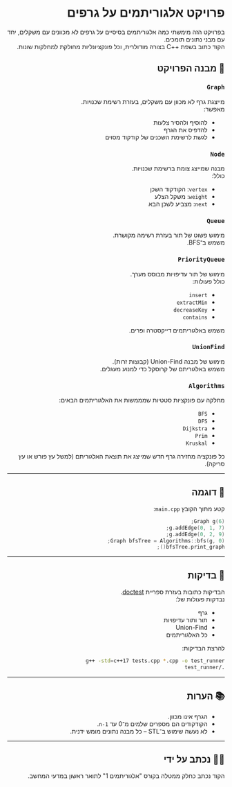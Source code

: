 
<div dir="rtl">

# פרויקט אלגוריתמים על גרפים

בפרויקט הזה מימשתי כמה אלגוריתמים בסיסיים על גרפים לא מכוונים עם משקלים, יחד עם מבני נתונים תומכים.  
הקוד כתוב בשפת ++C בצורה מודולרית, וכל פונקציונליות מחולקת למחלקות שונות.

## 🧱 מבנה הפרויקט

### `Graph`
מייצגת גרף לא מכוון עם משקלים, בעזרת רשימת שכנויות.  
מאפשר:
- להוסיף ולהסיר צלעות
- להדפיס את הגרף
- לגשת לרשימת השכנים של קודקוד מסוים

### `Node`
מבנה שמייצג צומת ברשימת שכנויות.  
כולל:
- `vertex`: הקודקוד השכן
- `weight`: משקל הצלע
- `next`: מצביע לשכן הבא

### `Queue`
מימוש פשוט של תור בעזרת רשימה מקושרת.  
משמש ב־BFS.

### `PriorityQueue`
מימוש של תור עדיפויות מבוסס מערך.  
כולל פעולות:
- `insert`
- `extractMin`
- `decreaseKey`
- `contains`

משמש באלגוריתמים דייקסטרה ופרים.

### `UnionFind`
מימוש של מבנה Union-Find (קבוצות זרות).  
משמש באלגוריתם של קרוסקל כדי למנוע מעגלים.

### `Algorithms`
מחלקה עם פונקציות סטטיות שמממשות את האלגוריתמים הבאים:
- `BFS`
- `DFS`
- `Dijkstra`
- `Prim`
- `Kruskal`

כל פונקציה מחזירה גרף חדש שמייצג את תוצאת האלגוריתם (למשל עץ פורש או עץ סריקה).

---

## 📌 דוגמה

קטע מתוך הקובץ `main.cpp`:

```cpp
Graph g(6);
g.addEdge(0, 1, 7);
g.addEdge(0, 2, 9);
Graph bfsTree = Algorithms::bfs(g, 0);
bfsTree.print_graph();
```

---

## 🧪 בדיקות

הבדיקות כתובות בעזרת ספריית [doctest](https://github.com/doctest/doctest).  
נבדקות פעולות של:
- גרף
- תור ותור עדיפויות
- Union-Find
- כל האלגוריתמים

להרצת הבדיקות:

```bash
g++ -std=c++17 tests.cpp *.cpp -o test_runner
./test_runner
```

---

## 📚 הערות

- הגרף אינו מכוון.
- הקודקודים הם מספרים שלמים מ־0 עד `n-1`.
- לא נעשה שימוש ב־STL – כל מבנה נתונים מומש ידנית.

---

## 👨‍💻 נכתב על ידי

הקוד נכתב כחלק ממטלה בקורס "אלגוריתמים 1" לתואר ראשון במדעי המחשב.

</div>
